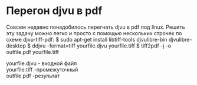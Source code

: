 #  Перегон djvu в pdf
Совсем недавно понадобилось перегнать djvu в pdf под linux. Решить эту задачу можно легко и просто с помощью нескольких строчек по схеме djvu-tiff-pdf:
  $ sudo apt-get install libtiff-tools djvulibre-bin djvulibre-desktop
  $ ddjvu -format=tiff yourfile.djvu yourfile.tiff
  $ tiff2pdf -j -o outfile.pdf yourfile.tiff

yourfile.djvu - входной файл  
yourfile.tiff -промежуточный  
outfile.pdf -результат